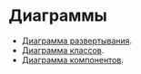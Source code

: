 # Диаграммы

- [Диаграмма развертывания](https://github.com/evgenyv13/LaborExchange/blob/master/documentation/diagrams/deployment.md).
- [Диаграмма классов](https://github.com/evgenyv13/LaborExchange/blob/master/documentation/diagrams/classes.md).
- [Диаграмма компонентов](https://github.com/evgenyv13/LaborExchange/blob/master/documentation/diagrams/components.md).
